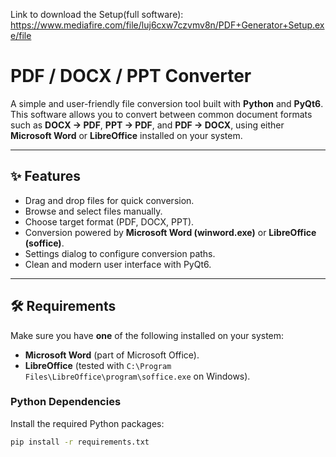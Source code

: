 Link to download the Setup(full software):
https://www.mediafire.com/file/luj6cxw7czvmv8n/PDF+Generator+Setup.exe/file

# PDF / DOCX / PPT Converter

A simple and user-friendly file conversion tool built with **Python** and **PyQt6**.  
This software allows you to convert between common document formats such as **DOCX → PDF**, **PPT → PDF**, and **PDF → DOCX**, using either **Microsoft Word** or **LibreOffice** installed on your system.

---

## ✨ Features

- Drag and drop files for quick conversion.
- Browse and select files manually.
- Choose target format (PDF, DOCX, PPT).
- Conversion powered by **Microsoft Word (winword.exe)** or **LibreOffice (soffice)**.
- Settings dialog to configure conversion paths.
- Clean and modern user interface with PyQt6.

---

## 🛠 Requirements

Make sure you have **one** of the following installed on your system:

- **Microsoft Word** (part of Microsoft Office).
- **LibreOffice** (tested with `C:\Program Files\LibreOffice\program\soffice.exe` on Windows).

### Python Dependencies

Install the required Python packages:

```bash
pip install -r requirements.txt
```
